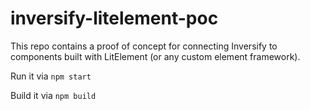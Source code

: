 # inversify-litelement-poc
This repo contains a proof of concept for connecting Inversify to components
built with LitElement (or any custom element framework).

Run it via ```npm start```

Build it via ```npm build```
